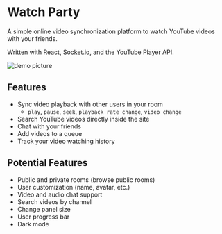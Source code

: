 # Watch Party

A simple online video synchronization platform to watch YouTube videos with your friends.

Written with React, Socket.io, and the YouTube Player API.

![demo picture](https://github.com/jengmicah/video-sync/images/demo.png?raw=true)

## Features
- Sync video playback with other users in your room
    - `play`, `pause`, `seek`, `playback rate change`, `video change`
- Search YouTube videos directly inside the site
- Chat with your friends
- Add videos to a queue
- Track your video watching history

## Potential Features
- Public and private rooms (browse public rooms)
- User customization (name, avatar, etc.)
- Video and audio chat support
- Search videos by channel
- Change panel size
- User progress bar
- Dark mode

